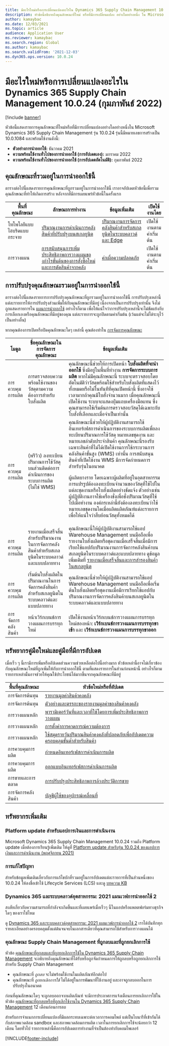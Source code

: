 ```yaml
---
title: มีอะไรใหม่หรือการเปลี่ยนแปลงอะไรใน Dynamics 365 Supply Chain Management 10.0.24 (กุมภาพันธ์ 2022)
description: หัวข้อนี้อธิบายถึงคุณลักษณะที่ใหม่ หรือที่มีการเปลี่ยนแปลง อย่างใดอย่างหนึ่ง ใน Microsoft Dynamics 365 Supply Chain Management 10.0.24
author: kamaybac
ms.date: 12/03/2021
ms.topic: article
audience: Application User
ms.reviewer: kamaybac
ms.search.region: Global
ms.author: kamaybac
ms.search.validFrom: '2021-12-03'
ms.dyn365.ops.version: 10.0.24
---
```


# <a name="whats-new-or-changed-in-dynamics-365-supply-chain-management-10024-february-2022"></a>มีอะไรใหม่หรือการเปลี่ยนแปลงอะไรใน Dynamics 365 Supply Chain Management 10.0.24 (กุมภาพันธ์ 2022)

[!include [banner](../includes/banner.md)]

หัวข้อนี้แสดงรายการคุณลักษณะที่ใหม่หรือที่มีการเปลี่ยนแปลงอย่างใดอย่างหนึ่งใน Microsoft Dynamics 365 Supply Chain Management รุ่น 10.0.24 รุ่นนี้มีหมายเลขการสร้างเป็น 10.0.1084 และพร้อมใช้งานดังนี้:

- **ตัวอย่างการนำออกใช้:** ธันวาคม 2021
- **ความพร้อมใช้งานทั่วไปของการนำออกใช้ (การอัปเดตเอง):** มกราคม 2022
- **ความพร้อมใช้งานทั่วไปของการนำออกใช้ (การอัปเดตอัตโนมัติ):** กุมภาพันธ์ 2022

## <a name="features-included-in-this-release"></a>คุณลักษณะที่รวมอยู่ในการนำออกใช้นี้

ตารางต่อไปนี้แสดงรายการคุณลักษณะที่ถูกรวมอยู่ในการนำออกใช้นี้ เราอาจอัปเดตหัวข้อนี้เพื่อรวมคุณลักษณะที่ทำให้เกิดการสร้าง หลังจากที่มีการเผยแพร่หัวข้อนี้ในครั้งแรก

| พื้นที่คุณลักษณะ | ลักษณะการทำงาน | ข้อมูลเพิ่มเติม | เปิดใช้งานโดย |
|---|---|---|---|
| โทโพโลยีแบบไฮบริดแบบกระจาย | [ปริมาณงานการดำเนินการคลังสินค้าที่ปรับปรุงบนสเกลยูนิต](/dynamics365-release-plan/2021wave2/finance-operations/dynamics365-supply-chain-management/enhanced-warehouse-execution-workloads-scale-units) | [ปริมาณงานการจัดการคลังสินค้าสำหรับสเกลยูนิตในระบบคลาวด์และ Edge](../cloud-edge/cloud-edge-workload-warehousing.md) | เปิดใช้งานตามค่าเริ่มต้น |
| การวางแผน | [การสนับสนุนการเพิ่มประสิทธิภาพการวางแผนของกําไรขั้นต้นของการสั่งซื้อใหม่และการตัดสินค้าจากคลัง](/dynamics365-release-plan/2021wave2/finance-operations/dynamics365-supply-chain-management/planning-optimization-support-reorder-margin-issue-margin) | [ค่าเผื่อความปลอดภัย](../master-planning/planning-optimization/safety-margins.md) | เปิดใช้งานตามค่าเริ่มต้น |

## <a name="feature-enhancements-included-in-this-release"></a>การปรับปรุงคุณลักษณะรวมอยู่ในการนำออกใช้นี้

ตารางต่อไปนี้แสดงรายการการปรับปรุงคุณลักษณะที่ถูกรวมอยู่ในการนำออกใช้นี้ การปรับปรุงเหล่านี้แต่ละรายการให้การปรับปรุงส่วนเพิ่มให้กับคุณลักษณะที่มีอยู่ เนื่องจากเป็นการปรับปรุงเท่านั้น จึงไม่ถูกแสดงรายการใน [แผนการนำออกใช้](/dynamics365-release-plan/2021wave2/finance-operations/dynamics365-supply-chain-management/planned-features) อย่างไรก็ตาม เพื่อให้แน่ใจว่าการปรับปรุงเหล่านี้จะไม่ขัดแย้งกับการเลือกเองหรือคุณลักษณะที่มีอยู่ของคุณ แต่ละรายการจะถูกปิดตามค่าเริ่มต้น (เว้นแต่จะไม่ได้ระบุไว้เป็นอย่างอื่น)

หากคุณต้องการเปิดหรือปิดคุณลักษณะใดๆ เหล่านี้ คุณต้องทำใน [การจัดการคุณลักษณะ](../../fin-ops-core/fin-ops/get-started/feature-management/feature-management-overview.md)

| โมดูล | ชื่อคุณลักษณะในการจัดการคุณลักษณะ | ข้อมูลเพิ่มเติม |
|---|---|---|
| การควบคุมการผลิต | การตรวจสอบความพร้อมใช้งานของวัสดุตามความต้องการสำหรับใบสั่งผลิต | คุณลักษณะนี้ช่วยให้การเปิดหน้า **ใบสั่งผลิตที่จะนำออกใช้** ซึ่งมีอยู่ในพื้นที่ทำงาน **การจัดการระบบการผลิต** หากไม่มีคุณลักษณะนี้ ระบบจะตรวจสอบโดยอัตโนมัติว่าวัสดุพร้อมใช้สำหรับใบสั่งผลิตที่แสดงไว้ทั้งหมดหรือไม่ในทันทีที่คุณเปิดหน้านี้ ซึ่งอาจใช้เวลามากถ้าคุณมีใบสั่งจํานวนมาก เมื่อคุณลักษณะนี้เปิดใช้งาน ระบบจะแสดงปุ่มแถบเครื่องมือแทน ซึ่งคุณสามารถใช้เริ่มต้นการตรวจสอบวัสดุได้เฉพาะกับใบสั่งที่เลือกและเมื่อจำเป็นเท่านั้น |
| การควบคุมการผลิต | (พรีวิว) ลงทะเบียนปริมาณการใช้วัสดุบนส่วนติดต่อการดำเนินการของระบบการผลิต (ไม่ใช่ WMS) | คุณลักษณะนี้ช่วยให้ผู้ปฏิบัติงานสามารถใช้อินเทอร์เฟสการดำเนินการของระบบการผลิตเพื่อลงทะเบียนปริมาณการใช้วัสดุ หมายเลขชุดงาน และหมายเลขลำดับประจำสินค้า คุณลักษณะนี้รองรับเฉพาะสินค้าที่ไม่ได้เปิดใช้งานการใช้กระบวนการคลังสินค้าขั้นสูง (WMS) เท่านั้น การสนับสนุนสินค้าที่เปิดใช้งาน WMS มีการจัดกำหนดการสำหรับรุ่นในอนาคต<p>ผู้ผลิตบางราย โดยเฉพาะผู้ผลิตที่อยู่ในอุตสาหกรรมการแปรรูปต้องลงทะเบียนจํานวนของวัสดุที่ใช้ไปในแต่ละชุดงานหรือใบสั่งผลิตอย่างชัดแจ้ง ตัวอย่างเช่น ผู้ปฏิบัติงานอาจใช้เครื่องชั่งเพื่อชั่งปริมาณวัสดุที่ใช้ไปเมื่อทำงาน องค์กรเหล่านี้ยังต้องลงทะเบียนว่าใช้หมายเลขชุดงานใดเมื่อผลิตผลิตภัณฑ์แต่ละรายการ เพื่อให้แน่ใจว่าสืบย้อนวัสดุทั้งหมดได้ |
| การควบคุมการผลิต | รายงานเมื่อเสร็จสิ้นสำหรับปริมาณงานในการจัดการคลังสินค้าสำหรับสเกลยูนิตในระบบคลาวด์และแบบปลายทาง | คุณลักษณะนี้ให้ผู้ปฏิบัติงานสามารถใช้แอป Warehouse Management บนมือถือเพื่อรายงานใบสั่งผลิตหรือชุดงานเมื่อเสร็จสิ้นเมื่อมีการเรียกใช้แอปกับปริมาณงานการจัดการคลังสินค้าบนสเกลยูนิตในระบบคลาวด์และแบบปลายทาง ดูข้อมูลเพิ่มเติมที่ [รายงานเมื่อเสร็จสิ้นและการสำรองสินค้าในสเกลยูนิต](../cloud-edge/cloud-edge-workload-manufacturing.md#RAF) |
| การควบคุมการผลิต | เริ่มต้นใบสั่งผลิตในปริมาณงานในการจัดการคลังสินค้าสำหรับสเกลยูนิตในระบบคลาวด์และแบบปลายทาง | คุณลักษณะนี้ช่วยให้ผู้ปฏิบัติงานสามารถใช้แอป Warehouse Management บนมือถือเพื่อเริ่มต้นใบสั่งผลิตหรือชุดงานเมื่อมีการเรียกใช้แอปกับปริมาณงานการจัดการคลังสินค้าบนสเกลยูนิตในระบบคลาวด์และแบบปลายทาง |
| การจัดการคลังสินค้า | หน้าเวิร์กเบนช์การวางแผนการบรรทุกใหม่ | เปิดใช้งานหน้าเวิร์กเบนช์การวางแผนการบรรทุกใหม่สองหน้า: **เวิร์กเบนช์การวางแผนการบรรทุกขาเข้า** และ **เวิร์กเบนช์การวางแผนการบรรทุกขาออก** |

## <a name="new-and-updated-documentation-resources"></a>ทรัพยากรคู่มือใหม่และคู่มือที่มีการอัปเดต

เมื่อเร็ว ๆ นี้เรามีการเพิ่มหรืออัปเดตส่วนความช่วยเหลือต่อไปนี้อย่างมาก หัวข้อเหล่านี้อาจไม่เกี่ยวข้องกับคุณลักษณะใหม่ที่ถูกเพิ่มให้กับการนำออกใช้นี้ ตามที่แสดงรายการในส่วนก่อนหน้านี้ อย่างไรก็ตาม รายการเหล่านั้นอาจช่วยให้คุณใช้ประโยชน์ได้มากขึ้นจากคุณลักษณะที่มีอยู่

| พื้นที่คุณลักษณะ | หัวข้อใหม่หรือที่อัปเดต |
|---|---|
| การจัดการต้นทุน | [รายงานมูลค่าสินค้าคงคลัง](../cost-management/inventory-value-report-storage.md) |
| การจัดการต้นทุน | [ตัวอย่างและตรรกะของรายงานมูลค่าของสินค้าคงคลัง](../cost-management/inventory-value-report-examples.md) |
| การวางแผนหลัก | [พารามิเตอร์วันที่และเวลาที่ใช้โดยการเพิ่มประสิทธิภาพการวางแผน](../master-planning/planning-optimization/date-time-used.md) |
| การวางแผนหลัก | [การตั้งค่าการคาดการณ์ความต้องการ](../master-planning/demand-forecasting-setup.md) |
| การวางแผนหลัก | [ใช้สมุดรายวันปริมาณสินค้าคงคลังที่ปลอดภัยเพื่ออัปเดตความครอบคลุมขั้นต่ำสำหรับสินค้า](../master-planning/safety-stock-journal.md) |
| การควบคุมการผลิต | [กำหนดอินเทอร์เฟสการดำเนินการผลิต](../production-control/production-floor-execution-customize.md) |
| การควบคุมการผลิต | [ออกแบบอินเทอร์เฟสการดำเนินการผลิต](../production-control/production-floor-execution-styles.md) |
| การขายและการตลาด | [การปรับปรุงประสิทธิภาพการล้างประวัติการขาย](../sales-marketing/sales-update-history-cleanup-performance-improvements.md) |
| การจัดการคลังสินค้า | [บัญชีผู้ใช้ของอุปกรณ์เคลื่อนที่](../warehousing/mobile-device-work-users.md) |

## <a name="additional-resources"></a>ทรัพยากรเพิ่มเติม

### <a name="platform-updates-for-finance-and-operations-apps"></a>Platform update สำหรับแอปการเงินและการดำเนินงาน

Microsoft Dynamics 365 Supply Chain Management 10.0.24 รวมถึง Platform update เมื่อต้องการเรียนรู้เพิ่มเติม ให้ดูที่ [Platform update สำหรับรุ่น 10.0.24 ของแอปการเงินและการดำเนินงาน (พฤศจิกายน 2021)](../../fin-ops-core/dev-itpro/get-started/whats-new-platform-updates-10-0-24.md)

### <a name="bug-fixes"></a>การแก้ไขปัญหา

สำหรับข้อมูลเพิ่มเติมเกี่ยวกับการแก้ไขบักที่รวมอยู่ในการอัปเดตแต่ละรายการที่เป็นส่วนหนึ่งของ 10.0.24 ให้ลงชื่อเข้าใช้ Lifecycle Services (LCS) และดู [บทความ KB](https://fix.lcs.dynamics.com/Issue/Details?bugId=641306&dbType=3&qc=5b1d5e49c96b8a5cfb5601889a413e6f3773ba6500f9bc47310dcc5c54fff42f)

### <a name="dynamics-365-and-industry-clouds-2021-release-wave-2-plan"></a>Dynamics 365 และระบบคลาวด์อุตสาหกรรม: 2021 แผนเวฟการนำออกใช้ 2

สงสัยเกี่ยวกับความสามารถที่กำลังจะเกิดขึ้นและที่เผยแพร่เมื่อเร็วๆ นี้ในแอปหรือแพลตฟอร์มทางธุรกิจใดๆ ของเราใช่ไหม

ดู [Dynamics 365 และระบบคลาวด์อุตสาหกรรม: 2021 แผนเวฟการนำออกใช้ 2](/dynamics365-release-plan/2021wave2/) เราได้บันทึกทุกรายละเอียดอย่างครอบคลุมตั้งแต่ต้นจนจบในเอกสารเดียวที่คุณสามารถใช้สำหรับการวางแผนได้

### <a name="removed-and-deprecated-supply-chain-management-features"></a>คุณลักษณะ Supply Chain Management ที่ถูกลบและที่ถูกยกเลิกการใช้

หัวข้อ [คุณลักษณะที่ถูกลบและที่ถูกยกเลิกการใช้ใน Dynamics 365 Supply Chain Management](removed-deprecated-features-scm-updates.md) จะอธิบายถึงคุณลักษณะที่ได้รับหรือถูกจัดกำหนดการให้ถูกลบหรือถูกยกเลิกการใช้สำหรับ Supply Chain Management

- คุณลักษณะที่ *ถูกลบ* จะไม่พร้อมใช้งานในผลิตภัณฑ์อีกต่อไป
- คุณลักษณะที่ *ถูกยกเลิกการใช้* ไม่ได้อยู่ในการพัฒนาที่ใช้งานอยู่ และอาจถูกลบออกในการปรับปรุงในอนาคต

ก่อนที่คุณลักษณะใดๆ จะถูกลบออกจากผลิตภัณฑ์ จะมีการประกาศการแจ้งเตือนการยกเลิกการใช้ในหัวข้อ [คุณลักษณะที่ถูกลบหรือที่ถูกเลิกใช้งานใน Dynamics 365 Supply Chain Management](removed-deprecated-features-scm-updates.md) 12 เดือนก่อนการลบ

สำหรับการจำแนกการเปลี่ยนแปลงที่มีผลกระทบเฉพาะต่อเวลาการคอมไพล์ แต่เป็นไบนารีที่เข้ากันได้กับสภาพแวดล้อม sandbox และสภาพแวดล้อมการผลิต เวลาในการยกเลิกการใช้จะน้อยกว่า 12 เดือน โดยทั่วไป รายการเหล่านี้คือการอัปเดตการทำงานที่จำเป็นต้องทำกับคอมไพเลอร์

[!INCLUDE[footer-include](../../includes/footer-banner.md)]
